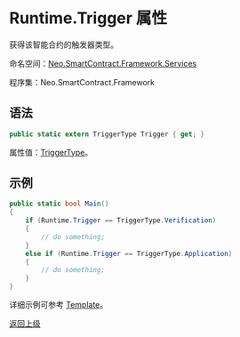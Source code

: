 # Runtime.Trigger 属性

获得该智能合约的触发器类型。

命名空间：[Neo.SmartContract.Framework.Services](../index.md)

程序集：Neo.SmartContract.Framework

## 语法

```cs
public static extern TriggerType Trigger { get; }
```

属性值：[TriggerType](../TriggerType.md)。

## 示例

```cs
public static bool Main()
{
    if (Runtime.Trigger == TriggerType.Verification)
    {
        // do something;
    }
    else if (Runtime.Trigger == TriggerType.Application)
    {
        // do something;
    }
}
```

详细示例可参考 [Template](https://github.com/neo-project/examples/blob/master/csharp/ICO_Template/ICO_Template.cs)。



[返回上级](index.md)